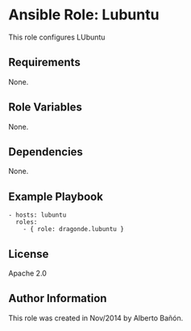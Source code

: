 # Ansible Role: Lubuntu 

This role configures LUbuntu 

## Requirements

None.

## Role Variables

None.

## Dependencies

None.

## Example Playbook

    - hosts: lubuntu
      roles:
        - { role: dragonde.lubuntu }

## License

Apache 2.0

## Author Information

This role was created in Nov/2014 by Alberto Bañón.
